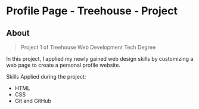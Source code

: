 # Profile Page - Treehouse - Project

## About

> Project 1 of Treehouse Web Development Tech Degree

In this project, I applied my newly gained web design skills by customizing a web page to create a personal profile website.

Skills Applied during the project:

- HTML
- CSS
- Git and GitHub
